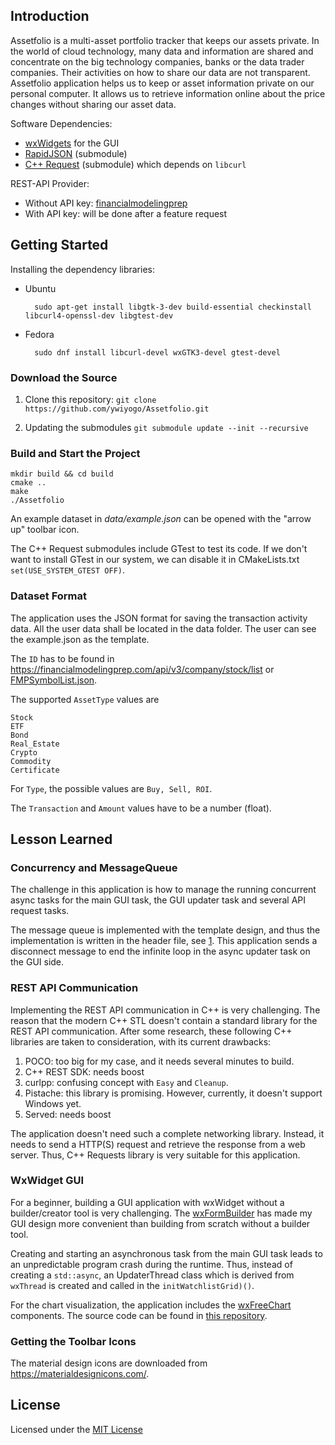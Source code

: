 ## Introduction

Assetfolio is a multi-asset portfolio tracker that keeps our assets private. In the world of cloud technology, many data and information are shared and concentrate on the big technology companies, banks or the data trader companies. Their activities on how to share our data are not transparent. Assetfolio application helps us to keep or asset information private on our personal computer. It allows us to retrieve information online about the price changes without sharing our asset data.

Software Dependencies:

* [wxWidgets](https://www.wxwidgets.org/) for the GUI
* [RapidJSON](https://github.com/Tencent/rapidjson) (submodule)
* [C++ Request](https://github.com/whoshuu/cpr) (submodule) which depends on `libcurl`

REST-API Provider:
* Without API key: [financialmodelingprep](https://financialmodelingprep.com/developer/docs/)
* With API key: will be done after a feature request

## Getting Started

Installing the dependency libraries:

* Ubuntu

        sudo apt-get install libgtk-3-dev build-essential checkinstall libcurl4-openssl-dev libgtest-dev

* Fedora

        sudo dnf install libcurl-devel wxGTK3-devel gtest-devel

### Download the Source

1. Clone this repository: `git clone https://github.com/ywiyogo/Assetfolio.git`

2. Updating the submodules `git submodule update --init --recursive`


### Build and Start the Project

```
mkdir build && cd build
cmake ..
make
./Assetfolio
```

An example dataset in _data/example.json_ can be opened with the "arrow up" toolbar icon.

The C++ Request submodules include GTest to test its code. If we don't want to install GTest in our system, we can disable it in CMakeLists.txt `set(USE_SYSTEM_GTEST OFF)`.

### Dataset Format
The application uses the JSON format for saving the transaction activity data. All the user data shall be located in the data folder. The user can see the example.json as the template.

The `ID` has to be found in https://financialmodelingprep.com/api/v3/company/stock/list or [FMPSymbolList.json](data/FMPSymbolList.json).

The supported `AssetType` values are

```
Stock
ETF
Bond
Real_Estate
Crypto
Commodity
Certificate
```

For `Type`, the possible values are `Buy, Sell, ROI`. 

The `Transaction` and `Amount` values have to be a number (float).


## Lesson Learned

### Concurrency and MessageQueue

The challenge in this application is how to manage the running concurrent async tasks for the main GUI task, the GUI updater task and several API request tasks.

The message queue is implemented with the template design, and thus the implementation is written in the header file, see [1](https://stackoverflow.com/a/495056).
This application sends a disconnect message to end the infinite loop in the async updater task on the GUI side.

### REST API Communication
Implementing the REST API communication in C++ is very challenging. The reason that the modern C++ STL doesn't contain a standard library for the REST API communication. After some research, these following C++ libraries are taken to consideration, with its current drawbacks:

1. POCO: too big for my case, and it needs several minutes to build.
2. C++ REST SDK: needs boost
3. curlpp: confusing concept with `Easy` and `Cleanup`.
4. Pistache: this library is promising. However, currently, it doesn't support Windows yet.
5. Served: needs boost

The application doesn't need such a complete networking library. Instead, it needs to send a HTTP(S) request and retrieve the response from a web server. Thus, C++ Requests library is very suitable for this application.

### WxWidget GUI

For a beginner, building a GUI application with wxWidget without a builder/creator tool is very challenging. The [wxFormBuilder](https://github.com/wxFormBuilder/wxFormBuilder) has made my GUI design more convenient than building from scratch without a builder tool.

Creating and starting an asynchronous task from the main GUI task leads to an unpredictable program crash during the runtime. Thus, instead of creating a `std::async`, an UpdaterThread class which is derived from `wxThread` is created and called in the `initWatchlistGrid)()`.

For the chart visualization, the application includes the [wxFreeChart](https://iwbnwif.github.io/freechart_docs/html/index.html) components. The source code can be found in [this repository](https://github.com/iwbnwif/wxFreeChart).

### Getting the Toolbar Icons

The material design icons are downloaded from https://materialdesignicons.com/.

## License

Licensed under the [MIT License](LICENSE)
